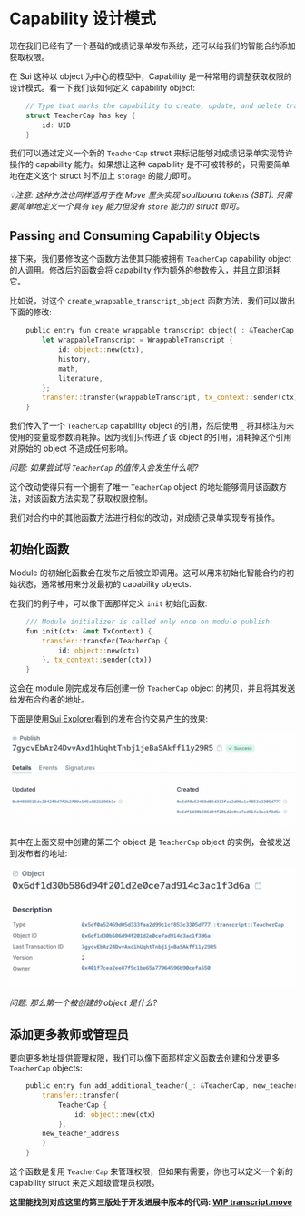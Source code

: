 # Capability 设计模式

现在我们已经有了一个基础的成绩记录单发布系统，还可以给我们的智能合约添加获取权限。

在 Sui 这种以 object 为中心的模型中，Capability 是一种常用的调整获取权限的设计模式。看一下我们该如何定义 capability object:

```rust
    // Type that marks the capability to create, update, and delete transcripts
    struct TeacherCap has key {
        id: UID
    }
```

我们可以通过定义一个新的 `TeacherCap` struct 来标记能够对成绩记录单实现特许操作的 capability 能力。如果想让这种 capability 是不可被转移的，只需要简单地在定义这个 struct 时不加上 `storage` 的能力即可。

*💡注意: 这种方法也同样适用于在 Move 里头实现 soulbound tokens (SBT). 只需要简单地定义一个具有 `key` 能力但没有 `store` 能力的 struct 即可。*

## Passing and Consuming Capability Objects

接下来，我们要修改这个函数方法使其只能被拥有 `TeacherCap` capability object 的人调用。修改后的函数会将 capability 作为额外的参数传入，并且立即消耗它。

比如说，对这个 `create_wrappable_transcript_object` 函数方法，我们可以做出下面的修改: 

```rust
    public entry fun create_wrappable_transcript_object(_: &TeacherCap, history: u8, math: u8, literature: u8, ctx: &mut TxContext) {
        let wrappableTranscript = WrappableTranscript {
            id: object::new(ctx),
            history,
            math,
            literature,
        };
        transfer::transfer(wrappableTranscript, tx_context::sender(ctx))
    }
```

我们传入了一个 `TeacherCap` capability object 的引用，然后使用 `_` 将其标注为未使用的变量或参数消耗掉。因为我们只传进了该 object 的引用，消耗掉这个引用对原始的 object 不造成任何影响。

*问题: 如果尝试将 `TeacherCap` 的值传入会发生什么呢?*

这个改动使得只有一个拥有了唯一 `TeacherCap` object 的地址能够调用该函数方法，对该函数方法实现了获取权限控制。

我们对合约中的其他函数方法进行相似的改动，对成绩记录单实现专有操作。

## 初始化函数

Module 的初始化函数会在发布之后被立即调用。这可以用来初始化智能合约的初始状态，通常被用来分发最初的 capability objects.

在我们的例子中，可以像下面那样定义 `init` 初始化函数:

```rust
    /// Module initializer is called only once on module publish.
    fun init(ctx: &mut TxContext) {
        transfer::transfer(TeacherCap {
            id: object::new(ctx)
        }, tx_context::sender(ctx))
    }
```

这会在 module 刚完成发布后创建一份 `TeacherCap` object 的拷贝，并且将其发送给发布合约者的地址。

下面是使用[Sui Explorer](../../unit-one/lessons/6_hello_world.md#viewing-the-object-with-sui-explorer)看到的发布合约交易产生的效果:

![Publish Output](../images/publish.png)

其中在上面交易中创建的第二个 object 是 `TeacherCap` object 的实例，会被发送到发布者的地址:

![Teacher Cap](../images/teachercap.png)

*问题: 那么第一个被创建的 object 是什么?*

## 添加更多教师或管理员

要向更多地址提供管理权限，我们可以像下面那样定义函数去创建和分发更多 `TeacherCap` objects:

```rust
    public entry fun add_additional_teacher(_: &TeacherCap, new_teacher_address: address, ctx: &mut TxContext){
        transfer::transfer(
            TeacherCap {
                id: object::new(ctx)
            },
        new_teacher_address
        )
    }
```

这个函数是复用 `TeacherCap` 来管理权限，但如果有需要，你也可以定义一个新的 capability struct 来定义超级管理员权限。

**这里能找到对应这里的第三版处于开发进展中版本的代码: [WIP transcript.move](../example_projects/transcript/sources/transcript_3.move_wip)**
